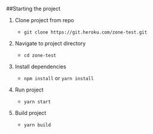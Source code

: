 ##Starting the project

1. Clone project from repo 
    * `git clone https://git.heroku.com/zone-test.git`<br/>

2. Navigate to project directory
    * `cd zone-test`
3. Install dependencies
   * `npm install` or `yarn install`

4. Run project 
    * `yarn start`
5. Build project
   * `yarn build`
